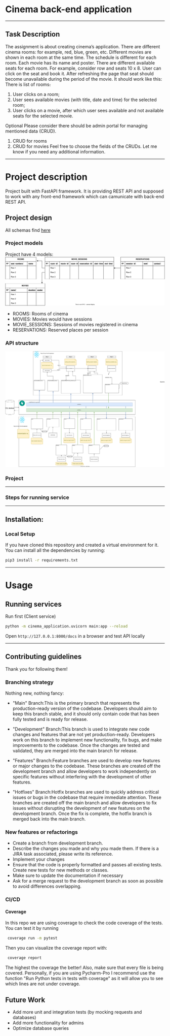 # Cinema back-end application

***
## Task Description
The assignment is about creating cinema’s application.
There are different cinema rooms: for example, red, blue, green, etc.
Different movies are shown in each room at the same time.
The schedule is different for each room. Each movie has its name and poster.
There are different available seats for each room. For example, consider row and seats 10 x 8.
User can click on the seat and book it. After refreshing the page that seat should become unavailable
during the period of the movie.
It should work like this:
There is list of rooms։
1. User clicks on a room;
2. User sees available movies (with title, date and time) for the selected room;
3. User clicks on a movie, after which user sees available and not available seats for the selected
movie.

Optional Please consider there should be admin portal for managing mentioned data (CRUD).
1. CRUD for rooms
2. CRUD for movies
Feel free to choose the fields of the CRUDs. Let me know if you need any additional information.

***

# Project description
Project built with FastAPI framework. It is providing REST API and supposed to work with any front-end framework which 
can camunicate with back-end REST API. 

## Project design
All schemas find [here](https://drive.google.com/file/d/1iL4Z97KCpndJmJWjzOTIHgV6RQWpLzcl/view?usp=sharing)

### Project models
Project have 4 models:
![](resources/cinema_application_scheme.svg)
- ROOMS: Rooms of cinema
- MOVIES: Movies would have sessions
- MOVIE_SESSIONS: Sessions of movies registered in cinema
- RESERVATIONS: Reserved places per session

### API structure

![](resources/cinema_application_scheme_api.svg)

### Project
***
### Steps for running service
***
## Installation:
### Local Setup
If you have cloned this repository and created a virtual environment for it. You can install all the dependencies by running:
``` bash
pip3 install -r requirements.txt
```

***
# Usage
## Running services
Run first (Client service)
``` bash
python -m cinema_application.uvicorn main:app --reload
```
Open ```http://127.0.0.1:8000/docs``` in a browser and test API locally

***
## Contributing guidelines
Thank you for following them!

### Branching strategy
Nothing new, nothing fancy:
* "Main" Branch:This is the primary branch that represents the production-ready version of the codebase. Developers 
should aim to keep this branch stable, and it should only contain code that has been fully tested and is ready
for release.

* "Development" Branch:This branch is used to integrate new code changes and features that are not yet production-ready.
Developers work on this branch to implement new functionality, fix bugs, and make improvements to the codebase. 
Once the changes are tested and validated, they are merged into the main branch for release.

* "Features" Branch:Feature branches are used to develop new features or major changes to the codebase. These 
branches are created off the development branch and allow developers to work independently on specific features 
without interfering with the development of other features.

* "Hotfixes" Branch:Hotfix branches are used to quickly address critical issues or bugs in the codebase that require
immediate attention. These branches are created off the main branch and allow developers to fix issues without
disrupting the development of new features on the development branch. Once the fix is complete, the hotfix branch is
merged back into the main branch.

### New features or refactorings
- Create a branch from development branch.
- Describe the changes you made and why you made them. If there is a JIRA task associated, please  write its reference.
- Implement your changes
- Ensure that the code is properly formatted and passes all existing tests. Create new tests for new methods or classes.
- Make sure to update the documentation if necessary
- Ask for a merge request to the development branch as soon as possible to avoid differences overlapping.

### CI/CD
#### Coverage
In this repo we are using coverage to check the code coverage of the tests. You can test it by running
``` bash
 coverage run -m pytest 
```
Then you can visualize the coverage report with:
``` bash
 coverage report
```
The highest the coverage the better! Also, make sure that every file is being covered.
Personally, if you are using Pycharm-Pro I recommend use the function "Run Python tests in tests with coverage" as it 
will allow you to see which lines are not under coverage.

## Future Work
- Add more unit and integration tests (by mocking requests and databases)
- Add more functionality for admins
- Optimize database queries
